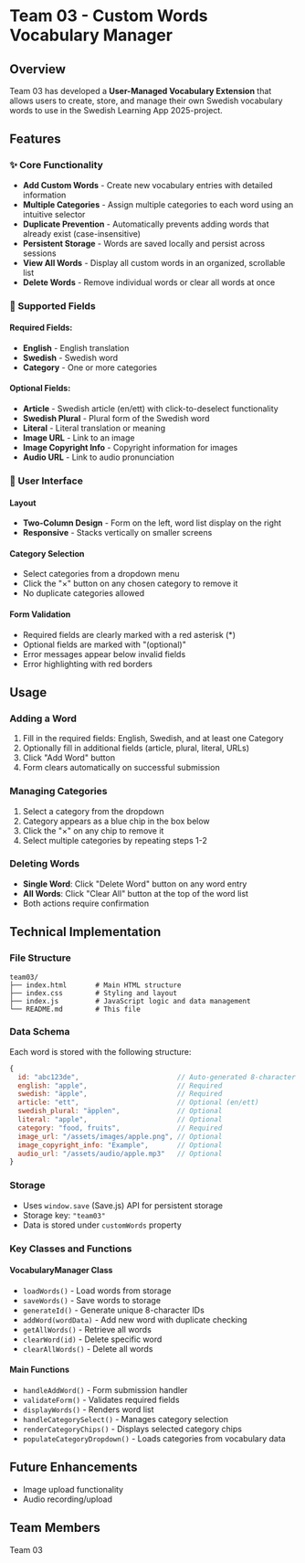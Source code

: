 # Team 03 - Custom Words Vocabulary Manager

## Overview
Team 03 has developed a **User-Managed Vocabulary Extension** that allows users to create, store, and manage their own Swedish vocabulary words to use in the Swedish Learning App 2025-project.

## Features

### ✨ Core Functionality
- **Add Custom Words** - Create new vocabulary entries with detailed information
- **Multiple Categories** - Assign multiple categories to each word using an intuitive selector
- **Duplicate Prevention** - Automatically prevents adding words that already exist (case-insensitive)
- **Persistent Storage** - Words are saved locally and persist across sessions
- **View All Words** - Display all custom words in an organized, scrollable list
- **Delete Words** - Remove individual words or clear all words at once

### 📝 Supported Fields

#### Required Fields:
- **English** - English translation
- **Swedish** - Swedish word
- **Category** - One or more categories

#### Optional Fields:
- **Article** - Swedish article (en/ett) with click-to-deselect functionality
- **Swedish Plural** - Plural form of the Swedish word
- **Literal** - Literal translation or meaning
- **Image URL** - Link to an image
- **Image Copyright Info** - Copyright information for images
- **Audio URL** - Link to audio pronunciation

### 🎨 User Interface

#### Layout
- **Two-Column Design** - Form on the left, word list display on the right
- **Responsive** - Stacks vertically on smaller screens

#### Category Selection
- Select categories from a dropdown menu
- Click the "×" button on any chosen category to remove it
- No duplicate categories allowed

#### Form Validation
- Required fields are clearly marked with a red asterisk (*)
- Optional fields are marked with "(optional)"
- Error messages appear below invalid fields
- Error highlighting with red borders

## Usage

### Adding a Word
1. Fill in the required fields: English, Swedish, and at least one Category
2. Optionally fill in additional fields (article, plural, literal, URLs)
3. Click "Add Word" button
4. Form clears automatically on successful submission

### Managing Categories
1. Select a category from the dropdown
2. Category appears as a blue chip in the box below
3. Click the "×" on any chip to remove it
4. Select multiple categories by repeating steps 1-2

### Deleting Words
- **Single Word**: Click "Delete Word" button on any word entry
- **All Words**: Click "Clear All" button at the top of the word list
- Both actions require confirmation

## Technical Implementation

### File Structure
```
team03/
├── index.html       # Main HTML structure
├── index.css        # Styling and layout
├── index.js         # JavaScript logic and data management
└── README.md        # This file
```

### Data Schema
Each word is stored with the following structure:
```javascript
{
  id: "abc123de",                        // Auto-generated 8-character ID
  english: "apple",                      // Required
  swedish: "äpple",                      // Required
  article: "ett",                        // Optional (en/ett)
  swedish_plural: "äpplen",              // Optional
  literal: "apple",                      // Optional
  category: "food, fruits",              // Required
  image_url: "/assets/images/apple.png", // Optional
  image_copyright_info: "Example",       // Optional
  audio_url: "/assets/audio/apple.mp3"   // Optional
}
```

### Storage
- Uses `window.save` (Save.js) API for persistent storage
- Storage key: `"team03"`
- Data is stored under `customWords` property

### Key Classes and Functions

#### VocabularyManager Class
- `loadWords()` - Load words from storage
- `saveWords()` - Save words to storage
- `generateId()` - Generate unique 8-character IDs
- `addWord(wordData)` - Add new word with duplicate checking
- `getAllWords()` - Retrieve all words
- `clearWord(id)` - Delete specific word
- `clearAllWords()` - Delete all words

#### Main Functions
- `handleAddWord()` - Form submission handler
- `validateForm()` - Validates required fields
- `displayWords()` - Renders word list
- `handleCategorySelect()` - Manages category selection
- `renderCategoryChips()` - Displays selected category chips
- `populateCategoryDropdown()` - Loads categories from vocabulary data

## Future Enhancements
- Image upload functionality
- Audio recording/upload

## Team Members
Team 03

